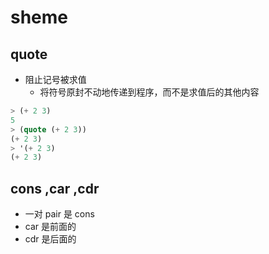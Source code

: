 # sheme
## quote
- 阻止记号被求值
  - 将符号原封不动地传递到程序，而不是求值后的其他内容
```scheme
> (+ 2 3)
5
> (quote (+ 2 3))
(+ 2 3)
> '(+ 2 3)
(+ 2 3)
```
## cons ,car ,cdr
- 一对 pair 是 cons
- car 是前面的
- cdr 是后面的

